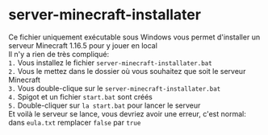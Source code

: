 # server-minecraft-installater
Ce fichier uniquement exécutable sous Windows vous permet d'installer un serveur Minecraft 1.16.5 pour y jouer en local<br>
Il n'y a rien de très compliqué:<br>
`1.` Vous installez le fichier `server-minecraft-installater.bat`<br>
`2.` Vous le mettez dans le dossier où vous souhaitez que soit le serveur Minecraft <br>
`3.` Vous double-clique sur le `server-minecraft-installater.bat` <br>
`4.` Spigot et un fichier `start.bat` sont créés <br>
`5.` Double-cliquer sur `la start.bat` pour lancer le serveur<br>
Et voilà le serveur se lance, vous devriez avoir une erreur, c'est normal: dans `eula.txt` remplacer `false` par `true`
